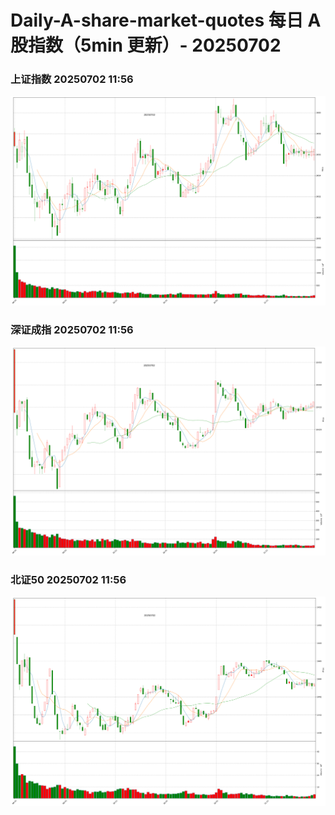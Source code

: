 
# Daily-A-share-market-quotes 每日 A 股指数（5min 更新）- 20250702

### 上证指数 20250702 11:56
![](./fig/2025/7/20250702-sh000001.png)

### 深证成指 20250702 11:56
![](./fig/2025/7/20250702-sz399001.png)

### 北证50 20250702 11:56
![](./fig/2025/7/20250702-bj899050.png)
